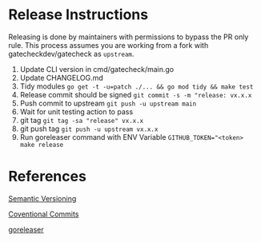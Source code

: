 # Release Instructions

Releasing is done by maintainers with permissions to bypass the PR only rule.
This process assumes you are working from a fork with gatecheckdev/gatecheck as `upstream`.

1. Update CLI version in cmd/gatecheck/main.go
2. Update CHANGELOG.md
3. Tidy modules `go get -t -u=patch ./... && go mod tidy && make test`
4. Release commit should be signed `git commit -s -m "release: vx.x.x`
4. Push commit to upstream `git push -u upstream main` 
6. Wait for unit testing action to pass 
7. git tag `git tag -sa "release" vx.x.x`
8. git push tag `git push -u upstream vx.x.x`
9. Run goreleaser command with ENV Variable `GITHUB_TOKEN="<token> make release`

# References

[Semantic Versioning](https://semver.org/)

[Coventional Commits](https://www.conventionalcommits.org/en/v1.0.0/) 

[goreleaser](https://goreleaser.com/)
